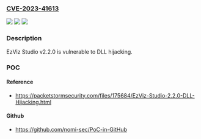 ### [CVE-2023-41613](https://cve.mitre.org/cgi-bin/cvename.cgi?name=CVE-2023-41613)
![](https://img.shields.io/static/v1?label=Product&message=n%2Fa&color=blue)
![](https://img.shields.io/static/v1?label=Version&message=n%2Fa&color=blue)
![](https://img.shields.io/static/v1?label=Vulnerability&message=n%2Fa&color=brighgreen)

### Description

EzViz Studio v2.2.0 is vulnerable to DLL hijacking.

### POC

#### Reference
- https://packetstormsecurity.com/files/175684/EzViz-Studio-2.2.0-DLL-Hijacking.html

#### Github
- https://github.com/nomi-sec/PoC-in-GitHub

